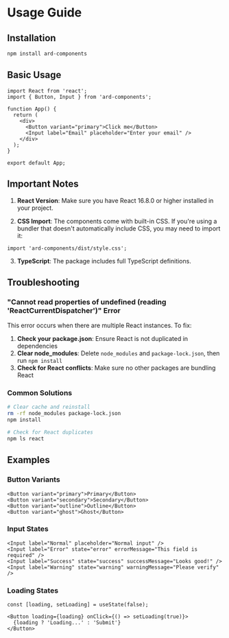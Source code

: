 # Usage Guide

## Installation

```bash
npm install ard-components
```

## Basic Usage

```tsx
import React from 'react';
import { Button, Input } from 'ard-components';

function App() {
  return (
    <div>
      <Button variant="primary">Click me</Button>
      <Input label="Email" placeholder="Enter your email" />
    </div>
  );
}

export default App;
```

## Important Notes

1. **React Version**: Make sure you have React 16.8.0 or higher installed in your project.

2. **CSS Import**: The components come with built-in CSS. If you're using a bundler that doesn't automatically include CSS, you may need to import it:

```tsx
import 'ard-components/dist/style.css';
```

3. **TypeScript**: The package includes full TypeScript definitions.

## Troubleshooting

### "Cannot read properties of undefined (reading 'ReactCurrentDispatcher')" Error

This error occurs when there are multiple React instances. To fix:

1. **Check your package.json**: Ensure React is not duplicated in dependencies
2. **Clear node_modules**: Delete `node_modules` and `package-lock.json`, then run `npm install`
3. **Check for React conflicts**: Make sure no other packages are bundling React

### Common Solutions

```bash
# Clear cache and reinstall
rm -rf node_modules package-lock.json
npm install

# Check for React duplicates
npm ls react
```

## Examples

### Button Variants

```tsx
<Button variant="primary">Primary</Button>
<Button variant="secondary">Secondary</Button>
<Button variant="outline">Outline</Button>
<Button variant="ghost">Ghost</Button>
```

### Input States

```tsx
<Input label="Normal" placeholder="Normal input" />
<Input label="Error" state="error" errorMessage="This field is required" />
<Input label="Success" state="success" successMessage="Looks good!" />
<Input label="Warning" state="warning" warningMessage="Please verify" />
```

### Loading States

```tsx
const [loading, setLoading] = useState(false);

<Button loading={loading} onClick={() => setLoading(true)}>
  {loading ? 'Loading...' : 'Submit'}
</Button>
```
